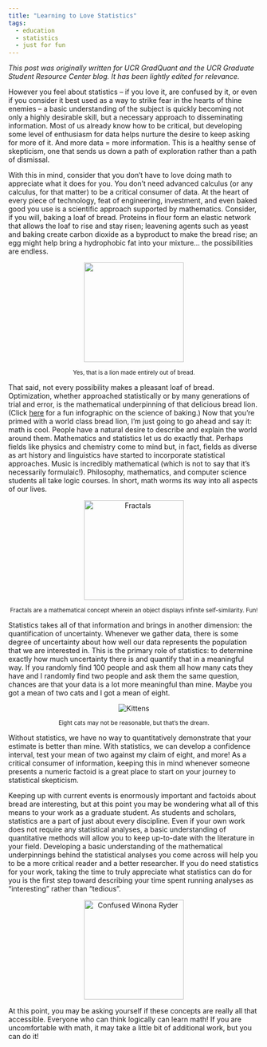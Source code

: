 ```yaml
---
title: "Learning to Love Statistics"
tags:
  - education
  - statistics
  - just for fun
---
```


*This post was originally written for UCR GradQuant and the UCR Graduate Student Resource Center blog. It has been lightly edited for relevance.*

However you feel about statistics – if you love it, are confused by it, or even if you consider it best used as a way to strike fear in the hearts of thine enemies – a basic understanding of the subject is quickly becoming not only a highly desirable skill, but a necessary approach to disseminating information. Most of us already know how to be critical, but developing some level of enthusiasm for data helps nurture the desire to keep asking for more of it. And more data = more information. This is a healthy sense of skepticism, one that sends us down a path of exploration rather than a path of dismissal. 

With this in mind, consider that you don’t have to love doing math to appreciate what it does for you. You don’t need advanced calculus (or any calculus, for that matter) to be a critical consumer of data. At the heart of every piece of technology, feat of engineering, investment, and even baked good you use is a scientific approach supported by mathematics. 
Consider, if you will, baking a loaf of bread. Proteins in flour form an elastic network that allows the loaf to rise and stay risen; leavening agents such as yeast and baking create carbon dioxide as a byproduct to make the bread rise; an egg might help bring a hydrophobic fat into your mixture… the possibilities are endless. 

<p align="center"><img src="https://media.giphy.com/media/26gJAuwR7TAz5NRy8/giphy.gif" height="200"></p>
<p align="center"><small>Yes, that is a lion made entirely out of bread.</small></p>

That said, not every possibility makes a pleasant loaf of bread. Optimization, whether approached statistically or by many generations of trial and error, is the mathematical underpinning of that delicious bread lion. (Click <a href="http://www.berries.com/blog/science-of-baking">here</a> for a fun infographic on the science of baking.)
Now that you’re primed with a world class bread lion, I’m just going to go ahead and say it: math is cool. People have a natural desire to describe and explain the world around them. Mathematics and statistics let us do exactly that. Perhaps fields like physics and chemistry come to mind but, in fact, fields as diverse as art history and linguistics have started to incorporate statistical approaches. Music is incredibly mathematical (which is not to say that it’s necessarily formulaic!). Philosophy, mathematics, and computer science students all take logic courses. In short, math worms its way into all aspects of our lives.

<p align="center"><img src="http://giphygifs.s3.amazonaws.com/media/i8LQDpYfnzYWc/giphy.gif" alt="Fractals" width="200"></p>
<p align="center"><small>Fractals are a mathematical concept wherein an object displays infinite self-similarity. Fun!</small></p>

Statistics takes all of that information and brings in another dimension: the quantification of uncertainty. Whenever we gather data, there is some degree of uncertainty about how well our data represents the population that we are interested in. This is the primary role of statistics: to determine exactly how much uncertainty there is and quantify that in a meaningful way. If you randomly find 100 people and ask them all how many cats they have and I randomly find two people and ask them the same question, chances are that your data is a lot more meaningful than mine. Maybe you got a mean of two cats and I got a mean of eight. 

<p align="center"><img src="http://giphygifs.s3.amazonaws.com/media/40Fpxgn6Yq640/giphy.gif" alt="Kittens"></p>
<p align="center"><small>Eight cats may not be reasonable, but that’s the dream.</small></p>

Without statistics, we have no way to quantitatively demonstrate that your estimate is better than mine. With statistics, we can develop a confidence interval, test your mean of two against my claim of eight, and more! As a critical consumer of information, keeping this in mind whenever someone presents a numeric factoid is a great place to start on your journey to statistical skepticism. 

Keeping up with current events is enormously important and factoids about bread are interesting, but at this point you may be wondering what all of this means to your work as a graduate student. As students and scholars, statistics are a part of just about every discipline. Even if your own work does not require any statistical analyses, a basic understanding of quantitative methods will allow you to keep up-to-date with the literature in your field. Developing a basic understanding of the mathematical underpinnings behind the statistical analyses you come across will help you to be a more critical reader and a better researcher. If you do need statistics for your work, taking the time to truly appreciate what statistics can do for you is the first step toward describing your time spent running analyses as “interesting” rather than “tedious”.

<p align="center"><img src="https://media.giphy.com/media/26xBI73gWquCBBCDe/giphy.gif" alt="Confused Winona Ryder" height="200" ></p>

At this point, you may be asking yourself if these concepts are really all that accessible. Everyone who can think logically can learn math! If you are uncomfortable with math, it may take a little bit of additional work, but you can do it! 
